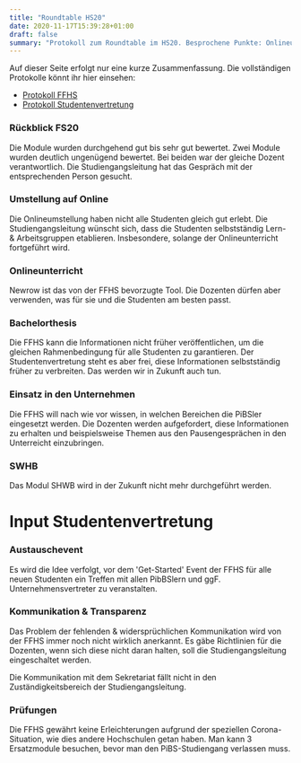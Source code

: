 ```yaml
---
title: "Roundtable HS20"
date: 2020-11-17T15:39:28+01:00
draft: false
summary: "Protokoll zum Roundtable im HS20. Besprochene Punkte: Onlineunterricht, Thesis, Praxiseinsatz, Kommunikation und mehr."
---
```

Auf dieser Seite erfolgt nur eine kurze Zusammenfassung. Die vollständigen Protokolle könnt ihr hier einsehen:

- [Protokoll FFHS](https://link.com)
- [Protokoll Studentenvertretung](https://link.com)


### Rückblick FS20
Die Module wurden durchgehend gut bis sehr gut bewertet. Zwei Module wurden deutlich ungenügend bewertet. Bei beiden war der gleiche Dozent verantwortlich. Die Studiengangsleitung hat das Gespräch mit der entsprechenden Person gesucht.

### Umstellung auf Online
Die Onlineumstellung haben nicht alle Studenten gleich gut erlebt. Die Studiengangsleitung wünscht sich, dass die Studenten selbstständig Lern- & Arbeitsgruppen etablieren. Insbesondere, solange der Onlineunterricht fortgeführt wird.

### Onlineunterricht
Newrow ist das von der FFHS bevorzugte Tool. Die Dozenten dürfen aber verwenden, was für sie und die Studenten am besten passt.

### Bachelorthesis
Die FFHS kann die Informationen nicht früher veröffentlichen, um die gleichen Rahmenbedingung für alle Studenten zu garantieren. Der Studentenvertretung steht es aber frei, diese Informationen selbstständig früher zu verbreiten. Das werden wir in Zukunft auch tun.

### Einsatz in den Unternehmen
Die FFHS will nach wie vor wissen, in welchen Bereichen die PiBSler eingesetzt werden. Die Dozenten werden aufgefordert, diese Informationen zu erhalten und beispielsweise Themen aus den Pausengesprächen in den Unterreicht einzubringen.

### SWHB
Das Modul SHWB wird in der Zukunft nicht mehr durchgeführt werden.

# Input Studentenvertretung
### Austauschevent
Es wird die Idee verfolgt, vor dem 'Get-Started' Event der FFHS für alle neuen Studenten ein Treffen mit allen PibBSlern und ggF. Unternehmensvertreter zu veranstalten.

### Kommunikation & Transparenz
Das Problem der fehlenden & widersprüchlichen Kommunikation wird von der FFHS immer noch nicht wirklich anerkannt. Es gäbe Richtlinien für die Dozenten, wenn sich diese nicht daran halten, soll die Studiengangsleitung eingeschaltet werden.

Die Kommunikation mit dem Sekretariat fällt nicht in den Zuständigkeitsbereich der Studiengangsleitung.

### Prüfungen
Die FFHS gewährt keine Erleichterungen aufgrund der speziellen Corona-Situation, wie dies andere Hochschulen getan haben. Man kann 3 Ersatzmodule besuchen, bevor man den PiBS-Studiengang verlassen muss.
